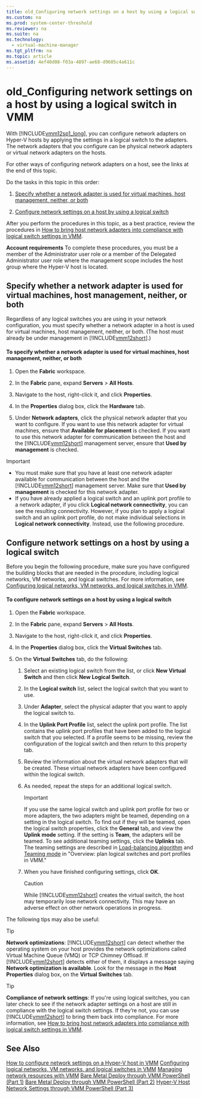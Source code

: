 ```yaml
---
title: old_Configuring network settings on a host by using a logical switch in VMM
ms.custom: na
ms.prod: system-center-threshold
ms.reviewer: na
ms.suite: na
ms.technology: 
  - virtual-machine-manager
ms.tgt_pltfrm: na
ms.topic: article
ms.assetid: 4ef40d08-f03a-4897-ae68-d9605c4a611c
---
```

# old_Configuring network settings on a host by using a logical switch in VMM
With [!INCLUDE[vmm12sp1_long](Token/vmm12sp1_long_md.md)], you can configure network adapters on Hyper\-V hosts by applying the settings in a logical switch to the adapters. The network adapters that you configure can be physical network adapters or virtual network adapters on the hosts.

For other ways of configuring network adapters on a host, see the links at the end of this topic.

Do the tasks in this topic in this order:

1.  [Specify whether a network adapter is used for virtual machines, host management, neither, or both](How-to-configure-network-settings-on-a-host-by-using-a-logical-switch-in-VMM.md#BKMK_use)

2.  [Configure network settings on a host by using a logical switch](#BKMK_apply)

After you perform the procedures in this topic, as a best practice, review the procedures in [How to bring host network adapters into compliance with logical switch settings in VMM](How-to-bring-host-network-adapters-into-compliance-with-logical-switch-settings-in-VMM.md).

**Account requirements** To complete these procedures, you must be a member of the Administrator user role or a member of the Delegated Administrator user role where the management scope includes the host group where the Hyper\-V host is located.

## <a name="BKMK_use"></a>Specify whether a network adapter is used for virtual machines, host management, neither, or both
Regardless of any logical switches you are using in your network configuration, you must specify whether a network adapter in a host is used for virtual machines, host management, neither, or both. \(The host must already be under management in [!INCLUDE[vmm12short](Token/vmm12short_md.md)].\)

#### To specify whether a network adapter is used for virtual machines, host management, neither, or both

1.  Open the **Fabric** workspace.

2.  In the **Fabric** pane, expand **Servers** > **All Hosts**.

3.  Navigate to the host, right\-click it, and click **Properties**.

4.  In the **Properties** dialog box, click the **Hardware** tab.

5.  Under **Network adapters**, click the physical network adapter that you want to configure. If you want to use this network adapter for virtual machines, ensure that **Available for placement** is checked. If you want to use this network adapter for communication between the host and the [!INCLUDE[vmm12short](Token/vmm12short_md.md)] management server, ensure that **Used by management** is checked.

> [!IMPORTANT]
> -   You must make sure that you have at least one network adapter available for communication between the host and the [!INCLUDE[vmm12short](Token/vmm12short_md.md)] management server. Make sure that **Used by management** is checked for this network adapter.
> -   If you have already applied a logical switch and an uplink port profile to a network adapter, if you click **Logical network connectivity**, you can see the resulting connectivity. However, if you plan to apply a logical switch and an uplink port profile, do not make individual selections in **Logical network connectivity**. Instead, use the following procedure.

## <a name="BKMK_apply"></a>Configure network settings on a host by using a logical switch
Before you begin the following procedure, make sure you have configured the building blocks that are needed in the procedure, including logical networks, VM networks, and logical switches. For more information, see [Configuring logical networks, VM networks, and logical switches in VMM](Configuring-logical-networks,-VM-networks,-and-logical-switches-in-VMM.md).

#### To configure network settings on a host by using a logical switch

1.  Open the **Fabric** workspace.

2.  In the **Fabric** pane, expand **Servers** > **All Hosts**.

3.  Navigate to the host, right\-click it, and click **Properties**.

4.  In the **Properties** dialog box, click the **Virtual Switches** tab.

5.  On the **Virtual Switches** tab, do the following:

    1.  Select an existing logical switch from the list, or click **New Virtual Switch** and then click **New Logical Switch**.

    2.  In the **Logical switch** list, select the logical switch that you want to use.

    3.  Under **Adapter**, select the physical adapter that you want to apply the logical switch to.

    4.  In the **Uplink Port Profile** list, select the uplink port profile. The list contains the uplink port profiles that have been added to the logical switch that you selected. If a profile seems to be missing, review the configuration of the logical switch and then return to this property tab.

    5.  Review the information about the virtual network adapters that will be created. These virtual network adapters have been configured within the logical switch.

    6.  As needed, repeat the steps for an additional logical switch.

        > [!IMPORTANT]
        > If you use the same logical switch and uplink port profile for two or more adapters, the two adapters might be teamed, depending on a setting in the logical switch. To find out if they will be teamed, open the logical switch properties, click the **General** tab, and view the **Uplink mode** setting. If the setting is **Team**, the adapters will be teamed. To see additional teaming settings, click the **Uplinks** tab. The teaming settings are described in [Load-balancing algorithm](Overview--plan-logical-switches-and-port-profiles-in-VMM.md#BKMK_algorithm) and [Teaming mode](Overview--plan-logical-switches-and-port-profiles-in-VMM.md#BKMK_teaming) in "Overview: plan logical switches and port profiles in VMM."

    7.  When you have finished configuring settings, click **OK**.

        > [!CAUTION]
        > While [!INCLUDE[vmm12short](Token/vmm12short_md.md)] creates the virtual switch, the host may temporarily lose network connectivity. This may have an adverse effect on other network operations in progress.

The following tips may also be useful:

> [!TIP]
> **Network optimizations**: [!INCLUDE[vmm12short](Token/vmm12short_md.md)] can detect whether the operating system on your host provides the network optimizations called Virtual Machine Queue \(VMQ\) or TCP Chimney Offload. If [!INCLUDE[vmm12short](Token/vmm12short_md.md)] detects either of them, it displays a message saying **Network optimization is available**. Look for the message in the **Host Properties** dialog box, on the **Virtual Switches** tab.

> [!TIP]
> **Compliance of network settings**: If you're using logical switches, you can later check to see if the network adapter settings on a host are still in compliance with the logical switch settings. If they’re not, you can use [!INCLUDE[vmm12short](Token/vmm12short_md.md)] to bring them back into compliance. For more information, see [How to bring host network adapters into compliance with logical switch settings in VMM](How-to-bring-host-network-adapters-into-compliance-with-logical-switch-settings-in-VMM.md).

## See Also
[How to configure network settings on a Hyper-V host in VMM](How-to-configure-network-settings-on-a-Hyper-V-host-in-VMM.md)
[Configuring logical networks, VM networks, and logical switches in VMM](Configuring-logical-networks,-VM-networks,-and-logical-switches-in-VMM.md)
[Managing network resources with VMM](Managing-network-resources-with-VMM.md)
[Bare Metal Deploy through VMM PowerShell (Part 1)](http://blogs.technet.com/b/privatecloud/archive/2013/02/22/bare-metal-deploy-through-vmm-powershell-part-1.aspx)
[Bare Metal Deploy through VMM PowerShell (Part 2)](http://blogs.technet.com/b/privatecloud/archive/2013/03/04/bare-metal-deploy-through-vmm-powershell-part-2.aspx)
[Hyper-V Host Network Settings through VMM PowerShell (Part 3)](http://blogs.technet.com/b/privatecloud/archive/2013/05/20/hyper-v-host-network-settings-through-vmm-powershell-part-3.aspx)



